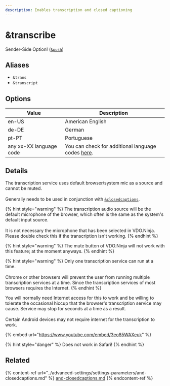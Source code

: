 ```yaml
---
description: Enables transcription and closed captioning
---
```


# \&transcribe

Sender-Side Option! ([`&push`](push.md))

## Aliases

* `&trans`
* `&transcript`

## Options

| Value                   | Description                                                                                              |
| ----------------------- | -------------------------------------------------------------------------------------------------------- |
| en-US                   | American English                                                                                         |
| de-DE                   | German                                                                                                   |
| pt-PT                   | Portuguese                                                                                               |
| any xx-XX language code | You can check for additional language codes [here](https://www.science.co.il/language/Locale-codes.php). |

## Details

The transcription service uses default browser/system mic as a source and cannot be muted.\
\
Generally needs to be used in conjunction with [`&closedcaptions`](../advanced-settings/settings-parameters/and-closedcaptions.md).

{% hint style="warning" %}
The transcription audio source will be the default microphone of the browser, which often is the same as the system's default input source.\
\
It is not necessary the microphone that has been selected in VDO.Ninja. Please double check this if the transcription isn't working.
{% endhint %}

{% hint style="warning" %}
The mute button of VDO.Ninja will not work with this feature; at the moment anyways.
{% endhint %}

{% hint style="warning" %}
Only one transcription service can run at a time. \
\
Chrome or other browsers will prevent the user from running multiple transcription services at a time. Since the transcription services of most browsers requires the Internet.
{% endhint %}

You will normally need Internet access for this to work and be willing to tolerate the occasional hiccup that the browser's transcription service may cause. Service may stop for seconds at a time as a result.\
\
Certain Android devices may not require internet for the transcription to work.

{% embed url="https://www.youtube.com/embed/3eo85WAXeuk" %}

{% hint style="danger" %}
Does not work in Safari!
{% endhint %}

## Related

{% content-ref url="../advanced-settings/settings-parameters/and-closedcaptions.md" %}
[and-closedcaptions.md](../advanced-settings/settings-parameters/and-closedcaptions.md)
{% endcontent-ref %}
